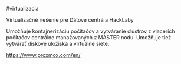 #virtualizacia 

Virtualizačné riešenie pre Dátové centrá a HackLaby

Umožňuje kontajnerizáciu počítačov a vytváranie clustrov z viacerích počítačov centrálne manažovaných z MASTER nodu. Umožňuje tiež vytvárať diskové úložiská a virtuálne siete.

https://www.proxmox.com/en/


